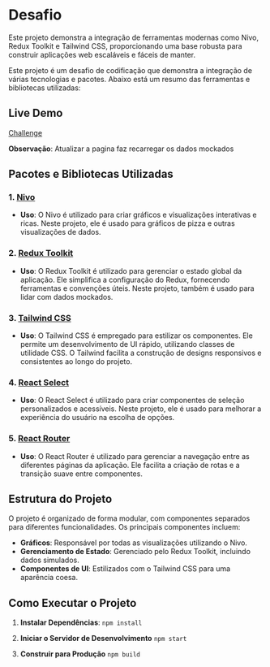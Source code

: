 # Desafio

Este projeto demonstra a integração de ferramentas modernas como Nivo, Redux Toolkit e Tailwind CSS, proporcionando uma base robusta para construir aplicações web escaláveis e fáceis de manter.

Este projeto é um desafio de codificação que demonstra a integração de várias tecnologias e pacotes. Abaixo está um resumo das ferramentas e bibliotecas utilizadas:

## Live Demo

[Challenge](https://juan-fernandes-challenge-3.vercel.app/)

**Observação**: Atualizar a pagina faz recarregar os dados mockados

## Pacotes e Bibliotecas Utilizadas

### 1. [Nivo](https://nivo.rocks/)

- **Uso**: O Nivo é utilizado para criar gráficos e visualizações interativas e ricas. Neste projeto, ele é usado para gráficos de pizza e outras visualizações de dados.

### 2. [Redux Toolkit](https://redux-toolkit.js.org/)

- **Uso**: O Redux Toolkit é utilizado para gerenciar o estado global da aplicação. Ele simplifica a configuração do Redux, fornecendo ferramentas e convenções úteis. Neste projeto, também é usado para lidar com dados mockados.

### 3. [Tailwind CSS](https://tailwindcss.com/)

- **Uso**: O Tailwind CSS é empregado para estilizar os componentes. Ele permite um desenvolvimento de UI rápido, utilizando classes de utilidade CSS. O Tailwind facilita a construção de designs responsivos e consistentes ao longo do projeto.

### 4. [React Select](https://react-select.com/)

- **Uso**: O React Select é utilizado para criar componentes de seleção personalizados e acessíveis. Neste projeto, ele é usado para melhorar a experiência do usuário na escolha de opções.

### 5. [React Router](https://reactrouter.com/)

- **Uso**: O React Router é utilizado para gerenciar a navegação entre as diferentes páginas da aplicação. Ele facilita a criação de rotas e a transição suave entre componentes.

## Estrutura do Projeto

O projeto é organizado de forma modular, com componentes separados para diferentes funcionalidades. Os principais componentes incluem:

- **Gráficos**: Responsável por todas as visualizações utilizando o Nivo.
- **Gerenciamento de Estado**: Gerenciado pelo Redux Toolkit, incluindo dados simulados.
- **Componentes de UI**: Estilizados com o Tailwind CSS para uma aparência coesa.

## Como Executar o Projeto

1. **Instalar Dependências**:
   `npm install`

2. **Iniciar o Servidor de Desenvolvimento**
   `npm start`

3. **Construir para Produção**
   `npm build`
